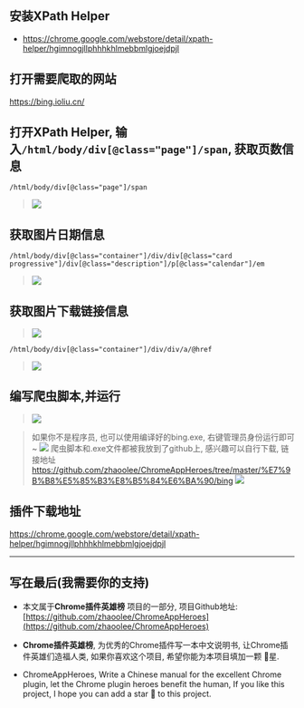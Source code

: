 ## 安装XPath Helper
- https://chrome.google.com/webstore/detail/xpath-helper/hgimnogjllphhhkhlmebbmlgjoejdpjl

## 打开需要爬取的网站

https://bing.ioliu.cn/

## 打开XPath Helper, 输入`/html/body/div[@class="page"]/span`, 获取页数信息

```
/html/body/div[@class="page"]/span
```
> ![](https://upload-images.jianshu.io/upload_images/3203841-f222421e9ac3fb59.png?imageMogr2/auto-orient/strip%7CimageView2/2/w/1240)

## 获取图片日期信息
```
/html/body/div[@class="container"]/div/div[@class="card progressive"]/div[@class="description"]/p[@class="calendar"]/em
```
> ![](https://upload-images.jianshu.io/upload_images/3203841-92ef0f707c5d3673.png?imageMogr2/auto-orient/strip%7CimageView2/2/w/1240)


## 获取图片下载链接信息
> ![](https://upload-images.jianshu.io/upload_images/3203841-5bee718b342a7290.png?imageMogr2/auto-orient/strip%7CimageView2/2/w/1240)

```
/html/body/div[@class="container"]/div/div/a/@href
```
> ![](https://upload-images.jianshu.io/upload_images/3203841-a7ffb8e22d9afc67.png?imageMogr2/auto-orient/strip%7CimageView2/2/w/1240)


## 编写爬虫脚本,并运行
> ![](https://upload-images.jianshu.io/upload_images/3203841-f68267370ca914bf.png?imageMogr2/auto-orient/strip%7CimageView2/2/w/1240)

> 如果你不是程序员, 也可以使用编译好的bing.exe, 右键管理员身份运行即可~
> ![](https://upload-images.jianshu.io/upload_images/3203841-97c5c3eb16a2f36a.png?imageMogr2/auto-orient/strip%7CimageView2/2/w/1240)
> 爬虫脚本和.exe文件都被我放到了github上, 感兴趣可以自行下载, 链接地址 https://github.com/zhaoolee/ChromeAppHeroes/tree/master/%E7%9B%B8%E5%85%B3%E8%B5%84%E6%BA%90/bing
> ![](https://upload-images.jianshu.io/upload_images/3203841-79b47e9bf7e45245.png?imageMogr2/auto-orient/strip%7CimageView2/2/w/1240)


## 插件下载地址
https://chrome.google.com/webstore/detail/xpath-helper/hgimnogjllphhhkhlmebbmlgjoejdpjl


---

## 写在最后(我需要你的支持)
- 本文属于**Chrome插件英雄榜** 项目的一部分, 项目Github地址: [https://github.com/zhaoolee/ChromeAppHeroes](https://github.com/zhaoolee/ChromeAppHeroes)

- **Chrome插件英雄榜**, 为优秀的Chrome插件写一本中文说明书, 让Chrome插件英雄们造福人类, 如果你喜欢这个项目, 希望你能为本项目填加一颗 🌟星.

- ChromeAppHeroes, Write a Chinese manual for the excellent Chrome plugin, let the Chrome plugin heroes benefit the human, If you like this project, I hope you can add a star 🌟 to this project.




